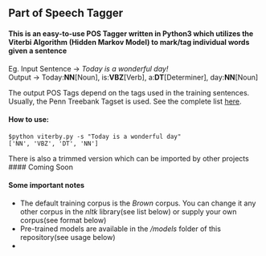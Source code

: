 ## Part of Speech Tagger
#### This is an easy-to-use POS Tagger written in Python3 which utilizes the Viterbi Algorithm (Hidden Markov Model) to mark/tag individual words given a sentence
Eg. Input Sentence -> *Today is a wonderful day!*<br>
            Output -> Today:**NN**[Noun],  is:**VBZ**[Verb],  a:**DT**[Determiner],  day:**NN**[Noun]

The output POS Tags depend on the tags used in the training sentences. Usually, the Penn Treebank Tagset is used. See the complete list [here](https://www.ling.upenn.edu/courses/Fall_2003/ling001/penn_treebank_pos.html).

#### How to use:
    $python viterby.py -s "Today is a wonderful day"
    ['NN', 'VBZ', 'DT', 'NN']
There is also a trimmed version which can be imported by other projects #### Coming Soon

#### Some important notes
- The default training corpus is the *Brown* corpus. You can change it any other corpus in the *nltk* library(see list below) or supply your own corpus(see format below)
- Pre-trained models are available in the */models* folder of this repository(see usage below)
- 
## 
